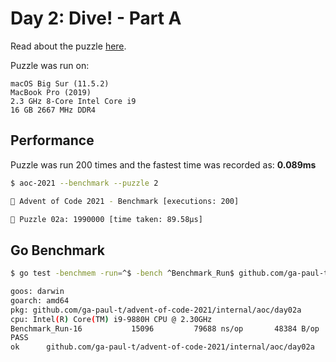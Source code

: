# Day 2: Dive! - Part A

Read about the puzzle [here](https://adventofcode.com/2021/day/2).

Puzzle was run on:

```text
macOS Big Sur (11.5.2)
MacBook Pro (2019)
2.3 GHz 8-Core Intel Core i9
16 GB 2667 MHz DDR4
```

## Performance

Puzzle was run 200 times and the fastest time was recorded as: **0.089ms**

```sh
$ aoc-2021 --benchmark --puzzle 2

🎄 Advent of Code 2021 - Benchmark [executions: 200]

🧩 Puzzle 02a: 1990000 [time taken: 89.58µs]
```

## Go Benchmark

```sh
$ go test -benchmem -run=^$ -bench ^Benchmark_Run$ github.com/ga-paul-t/advent-of-code-2021/internal/aoc/day02a

goos: darwin
goarch: amd64
pkg: github.com/ga-paul-t/advent-of-code-2021/internal/aoc/day02a
cpu: Intel(R) Core(TM) i9-9880H CPU @ 2.30GHz
Benchmark_Run-16    	   15096	     79688 ns/op	   48384 B/op	    1001 allocs/op
PASS
ok  	github.com/ga-paul-t/advent-of-code-2021/internal/aoc/day02a	2.154s
```
